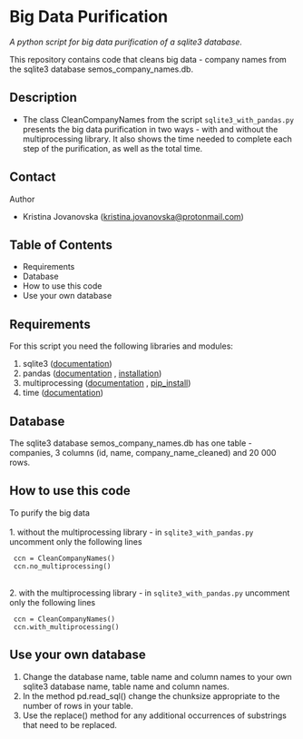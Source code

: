 # Big Data Purification 

*A python script for big data purification of a sqlite3 database.*

This repository contains code that cleans big data -
company names from the sqlite3 database
semos_company_names.db.

## Description
* The class CleanCompanyNames from the script
`sqlite3_with_pandas.py` presents the big data purification
in two ways - with and without
the multiprocessing library. It also shows the time needed
to complete each step of 
the purification, as well as the total time.

## Contact
Author
* Kristina Jovanovska (kristina.jovanovska@protonmail.com)

## Table of Contents 
* Requirements
* Database 
* How to use this code 
* Use your own database

## Requirements
For this script you need the following libraries and modules:

1. sqlite3 ([documentation](https://docs.python.org/3/library/sqlite3.html))
2. pandas ([documentation](https://pandas.pydata.org/docs/user_guide/index.html) \, [installation](https://pandas.pydata.org/docs/getting_started/install.html))
3. multiprocessing ([documentation](https://docs.python.org/3/library/multiprocessing.html) \,  [pip_install](https://pypi.org/project/multiprocessing/))
4. time ([documentation](https://docs.python.org/3/library/time.html))

## Database
The sqlite3 database semos_company_names.db
has one table - companies, 3 columns
(id, name, company_name_cleaned) and 20 000 rows.

## How to use this code 
To purify the big data \
   \
     1. without the multiprocessing library - in `sqlite3_with_pandas.py` 
     uncomment only the following lines 

     ccn = CleanCompanyNames()
     ccn.no_multiprocessing()
     
\
    2. with the multiprocessing library - in `sqlite3_with_pandas.py`
     uncomment only the following lines

     
     ccn = CleanCompanyNames()
     ccn.with_multiprocessing()
     

## Use your own database
1. Change the database name, table name and column names
to your own sqlite3 database name, table name and column names.
2. In the method pd.read_sql() change the chunksize 
appropriate to the number of rows in your table. 
3. Use the replace() method for any additional occurrences
of substrings that need to be replaced.